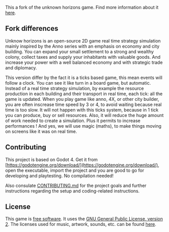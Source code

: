 This a fork of the unknown horizons game. Find more information about it [here](https://unknown-horizons.org/).

## Fork differences

Unknow horizons is an open-source 2D game real time strategy simulation mainly inspired by the Anno series with an emphasis on economy and city building. You can expand your small settlement to a strong and wealthy colony, collect taxes and supply your inhabitants with valuable goods. And increase your power with a well balanced economy and with strategic trade and diplomacy.

This version differ by the fact it is a ticks based game, this mean events will follow a clock. You can see it like turn in a board game, but automatic. Instead of a real time strategy simulation, by example the resource production in each building and their transport in real time, each tick: all the game is updated. When you play game like anno, 4X, or other city builder, you are often inscrease time speed by 3 or 4, to avoid waiting because real time is too slow. It will not happen with this ticks system, because in 1 tick you can produce, buy or sell resources. Also, it will reduce the huge amount of work needed to create a simulation. Plus it permits to increase performances ! And yes, we will use magic (maths), to make things moving on screens like it was on real time.

## Contributing

This project is based on Godot 4. Get it from [https://godotengine.org/download/](https://godotengine.org/download/), open the executable, import the project and you are good to go for developing and playtesting. No compilation needed!

Also consulate [CONTRIBUTING.md](./CONTRIBUTING.md) for the project goals and further instructions regarding the setup and coding-related instructions.

## License

This game is [free software](https://www.gnu.org/philosophy/free-sw.html).
It uses the [GNU General Public License, version 2](https://github.com/unknown-horizons/godot-port/blob/master/LICENSE.md).
The licenses used for music, artwork, sounds, etc. can be found
[here](https://github.com/unknown-horizons/unknown-horizons/tree/master/doc).
